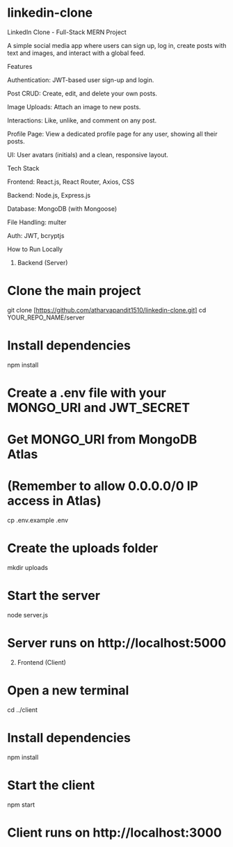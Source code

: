 # linkedin-clone
LinkedIn Clone - Full-Stack MERN Project

A simple social media app where users can sign up, log in, create posts with text and images, and interact with a global feed.

Features

Authentication: JWT-based user sign-up and login.

Post CRUD: Create, edit, and delete your own posts.

Image Uploads: Attach an image to new posts.

Interactions: Like, unlike, and comment on any post.

Profile Page: View a dedicated profile page for any user, showing all their posts.

UI: User avatars (initials) and a clean, responsive layout.

Tech Stack

Frontend: React.js, React Router, Axios, CSS

Backend: Node.js, Express.js

Database: MongoDB (with Mongoose)

File Handling: multer

Auth: JWT, bcryptjs

How to Run Locally

1. Backend (Server)

# Clone the main project
git clone [https://github.com/atharvapandit1510/linkedin-clone.git]
cd YOUR_REPO_NAME/server

# Install dependencies
npm install

# Create a .env file with your MONGO_URI and JWT_SECRET
# Get MONGO_URI from MongoDB Atlas
# (Remember to allow 0.0.0.0/0 IP access in Atlas)
cp .env.example .env 

# Create the uploads folder
mkdir uploads

# Start the server
node server.js
# Server runs on http://localhost:5000


2. Frontend (Client)

# Open a new terminal
cd ../client

# Install dependencies
npm install

# Start the client
npm start
# Client runs on http://localhost:3000

